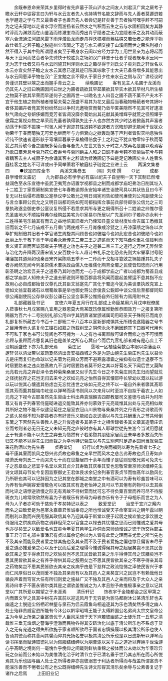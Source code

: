 <!-- { "loadSidebar": true } -->
　　余既奉恩命来荣其乡里得时省先庐墓于茨山泸水之间友人刘君汉广宾之厥考子瞻水云轩中従容言曰为轩与水云友者先人也持靖节名能文辞而与先人善者莫遯逰若也学遯逰之学与吾又最善者子也善吾先人者尝记是轩矣善于吾者独可嘿乎辞不可嗣为之记夫穿地以走者水浮空而游扬者云然水之气积而云生之云与水固相因矣方其静时渟而为渊敛而在山鉴涵而练澈峯竒而秀出肖乎隠者之无为宜隠者乐之及其动而蔽塞六合流通江河鼓风雷下雨泽濳鱼龙而走舟桴沃槁壤而蘓枯枿又若仕者之能泽乎物故仕者乐之若子瞻之脱迹州尘市閧之下退与水云相交接于山溪间而世之荣名利禄介然不得入于其中殆所谓隠者矣至于寄身水云间以穷经力学为工用世显亲为志将起而与天下业同而艺合者争先骋快于较胜负之场如汉广非志于仕者乎隠者既与水云同一无为志于仕者又将与水云同施其利泽则水云之趣尽得于刘氏父子矣刘氏之轩世名以水云亦宜矣然子瞻之友水云其愿已遂其迹已陈其咏歌于士大夫已备将増多其能思出与水云同恵泽乎物在汉广正宜勉之余不得乆于家日夕徃来水云之侧与汉广讲经议时务谨识其壁以竢之出而握手青云之上
　　续晩圃记
　　客有见主人名圃于龙溪而仍其先人之旧曰晩圃因问曰世之为圃者蔬欲其早茹菓欲其早实木欲其早材凡所生植之物莫不欲其早荣而早遂何子之圃再世一以晩名主人曰吾之圃不蔬不菓不产夫木不宜于他生植之物所植者惟菊夫菊之茂盛不易其为花又最后当春融物畅葩者夸其妍叶者侈其媚卉者竞其芳纷纷然出以争时光邀物赏而菊乃敛华匿美隠然不见其可好逮凛秋气肃向之夸妍侈媚而竞芳者皆凋没靡余菊始出其花献其美増辉乎就荒之径照耀乎傲霜之篱视众物之早荣而先萎者孰得孰失比于人也亦然方其少时达者掀轰其声富者动荡于利莫不振竦一时骇人闻于遐迩其性迟钝不欲速者方沉晦却避无能闻于世犹众物荣华于春而菊独无可爱也继而年与力俱衰向之掀轰动荡于声利者皆影灭响息独性迟钝不欲速者遗形骸于穹壤留暮景于桑榆得倍食于土之利岂不犹众物零悴于秋而菊犹占其芳欤今吾之圃既多菊而吾与吾先人在世又皆乆于时之人故再名是圃以晩焉客乃歌曰羣芳息兮菊乃花仁者寿兮与菊同葩主人和之曰鋭不寿兮钝不殀菊后花兮与钝者耦客去主人戒厥子为余诵其客主之辞请为续晩圃记予曰是足记晩圃矣主人姓曹名庭桂客之姓名不可详或曰予同举萧君不敏庭桂子琏従之业进士云
　　两溪文集巻四
　　●钦定四库全书
　　两溪文集巻五
　　（眀）刘球 撰
　　○记
　　成都县学増修文庙记
　　凢为郡县必有学学必有庙以祀夫子自皇明一天下其制已然増益润色至永乐宣徳中虽武卫夷荒亦诏置学视郡县之制而成都学庙圯弗治日削其址入十二姓卫丁家乖厥制矣宣徳七年春教谕郑永安始率诸生诣使司具以其状告且曰今不复无以杜后侵布政甄公寔叅议李公斁允之明日谒宪司告如使司亷使刘公洵副使朱公与言佥事顾公侃允之又明日诣都司告如宪司都指挥佥事前兵部侍郎张公信允之三司羣执政遂会御史李公寔议复所侵不若悉求其所与更之既得所召十二姓谕之曰惟尔侵先圣庙地大不顺姑释弗尔经购兹美宅为尔家易尔所居以广先圣祠尔子若孙亦永利十二姓得美宅乐输其有而去之益地倍其旧者六乃俾知县童文敛材度址命吉属工悉撤其旧而新之不七月庙成不五月重门两庑成不三月肖像成涂甓之工丹漆藻缋之饰各以次毕扩规制倍其旧者十学官诸生周旋其间顾昔也如彼隘今也如此宏昔也如彼陋今也如此丽上乐于教下竞于学咸希永厥传夫二帝三王之迹逺而天下知笃彝伦重礼信贱利而贵义贤正直而否诐邪者夫子明道之功也夫子之道兼二帝三王之道行之万世无弊然常与治化为升降两汉唐宋皆乂安百数十年人趋诗书礼乐之化恐弗先则大牢肈享封号祀壤寖加其道炳如也秦晋宋齐梁陈隋五季不一二传而干戈相寻簒敓之祸接踵其礼夫子者亦阙然无闻今列圣崇儒术羣执政由儒入仕推儒化陶育全蜀之民使皆知徳而兴行用彰圣眀之治宏吾夫子之道泰乃其时也而尤一心于成都学庙之广者以成都为蜀首县成都之学庙崇人知修夫子之道去邪说则环蜀百郡县将风闻而震起盖臂运不患其指不应故用心必自成都始昔汉尊孔氏其臣文翁寔先广其化于蜀迄今犹为美谈羣执政克宣上徳如文翁宜载诸石以増蜀故事是举也御史蒋公彦俊袁公鋭郎中谈公信后至都督同知徐公甫副使阮公存叅议彭公谦石公坚佥事茅公惟扬自外归皆有力焉用附书之
　　礼部藏器及书记
　　宣徳六年夏五月行在礼部成上命臣某用六月戊申総僚属入莅事秋七月戊寅赐凢宜用之器恩莫大焉某既饬僚属惟勤惟恭图效万一之报复第所赐器为百六十二号别刻礼部公用四字其阴置诸堂颁诸属司用昭圣天子殊贶已而南京礼部复祈所藏古今书百十二部総二千八百本以寔新部咸惧其无所稽也遂籍器之号书之目用传示乆逺复命工镂石如籍之所载树堂之阴俾永永不磨因题其下曰器可代用也不可私于家也书可公覧阅也不可掩为一人之有也书离器敝可谋合而修之也不可慢而弗顾与虽顾而弗思复其旧也是盖某之所存心冀自今而后九官礼部者咸有是心庶上不没朝廷盛徳下亦为礼部光焉
　　菊庄记
　　垦地一区植佳菊数百本限以崇藩面以邃轩邻以清沚带以翠筠夐然清出吾安福西城之外是为楚山鲍先生菊庄也先生以召命去是庄而复归也命球以记夫菊为花殿众芳而不避寒露凛霜之摧抑有似遗士退寮不当时居要路者之违众独髙故凢不当时居要路者莫不好之其以好菊名天下闻后世又莫陶元亮若元亮之弃彭泽令去种菊柴桑里又似乎先生今日之不失菊庄则先生归而望就荒之径抚犹存之花岂无归去来兮之欢如元亮之怡然自得其懐耶呼长挈幼以溉以耘以游以玩以悦其心懐遣其俗虑岂无忘忧违世之咏如元亮之终不以一毫自外来者隳其髙耶揽其芳而薫其馥端巾屹坐以弹琴而读书则风以次来月以时至岂不自拟于羲农上人如元亮之下视今古耶虽然先生尝由士科出典袁瑞贑吉四郡教屡司文鉴徳与齿并为时所尊又有肖子列春官侍庭砌进退交能致其养亦何慕效于元亮哉惟其出处与元亮相似故其所好之物不能不似逮见菊庄之居室衣冠山川景物与柴桑并列之丹青形之诗歌而传之逺乆矣但不知为郡县者亦有好贤乐义能如白衣送酒以与先生共酬重九之节共倾倒东篱之下否然先生善教人邑之升俊造者多其弟子士之相传録者多其文章其造菊庄讯业而考则者必无日无之又未知元亮之庐彼时亦有其人耶球尝従先生游今当试用愿就正于有道不能不以先生之弃去为惜然有子若弟暨其朋徒家居而业未卒者多放而失所归又不能不以得先生归而裁之为幸也特记菊庄以与先生别何时足迹乡园尚当就菊庄采花酌酒以为先生寿
　　贞寿堂记
　　妇行以贞为良而福则以寿为先昔者七子之母不康其室而凯风之怨兴弗贞故也皋鱼之亲早世而风木之悲苦弗寿故也贞且寿如庐陵萧氏母刘氏二十而哭夫七十而在世嫠居四十余年而惟子是従则思敬兄弟可免夫七子之怨皋鱼之悲宜乎名堂以荣其贞介其寿致其庆奉其安也思敬常至京师求缙绅先生诗文颂其母节矣今复因监察御史王君体艮求余记余列春官表贞节而恤髙年以励风化乃所职也其可以记辞因为之记其堂在郡城之南堂之中有酒可以为寿有珍羞旨味可以为养有怡声婉容爱情敬色可以致其欢有逸老怡神之具可以节其倦有药物可以去其疾而叱谇之语悖逆骄慢之形无有焉故不待树萱而忧可忘不待负粟百里而养可尽不待服斑衣为儿啼常欣欣然有喜为子者既乐有贤母为母者亦乐有令子子母相乐而世之为人母为人子者亦可劝于慈劝于孝矣特记以表之
　　致爱堂记
　　治堂于宜兴之廨内而名之曰致爱是为邑宰永嘉章君惟诚奉母之所也惟诚受天子命宰宜兴之眀年蠧以眀而剔利以勤而兴民用服其政信其令乃迎其母于斯堂以便于起居之候欢愉之承饮膳之侍服用之供疾病药物之调非但荣之以官食之以禄去其忧懐之思而已则惟诚之爱其母也亦尽矣堂之以致爱名也宜矣今年夏其邑学生孙侗贡京师诵惟诚之徳于所交兵部主事王君守正礼部主事潘君有贞以属余记余以为人皆有此爱之理而亲尤爱之所当先也不及其亲而能及民者爱之悖其施也及其亲而不及于民者爱施之偏也悖且偏皆未尽乎爱之道必推爱亲之心以及于民而后爱之理得今惟诚得候其母之起居矣岂不思其民皆欲其亲之安乎得承其母之欢愉矣岂不思其民皆欲其亲之乐乎得侍其母之饮膳矣岂不思其民皆欲其亲之有养乎得供其母之服用矣岂不思其民皆欲其亲之不寒乎得亲其母之药物矣岂不思其民皆欲去其亲之疾病乎由是下慈祥之政流恺悌之泽使民皆兴于孝而仁风厚俗日以茂则爱不独及其亲而有以及其邑人之亲矣宜兴之民岂不有赖哉他日循良声着而穹官大任有所归则爱之施益广又不独及其邑人之亲而将及于大众人之亲焉诗曰孝子不匮永锡尔类其是之谓欤盖惟诚之为人孝且恕予故推极事亲之意以记其堂以广其所爱以期望之于未涯焉
　　清乐轩记
　　饰栋宇于金陵都会之区甲第之内而置文学之具其中树花卉其前以迎送风月于无穷是为驸马都尉沐公某清乐轩也夫幽逺之士脱迹尘俗栖迟林壑与泉石为侣云霞鱼鸟相追逐其为乐也清矣然多得之幽人处士殆非贵戚宦逰所能有今沐公以黔寜昭靖王能子太傅黔国公名弟尚太宗文皇帝公主为今皇上所亲之臣富贵优于人臣风采想于天下岂若彼幽逺之士徒乐其一丘壑之清哉惟三垂无烽烟之警海宇澄澈而民物各得其安跻治化以底于清公所乐也不系虑于货入之无有宠遇之得失所欲施于家者顺所欲尽于国者忠慎操履以极其清公所乐也使人皆诵其徳而称其善闻其馨而仰其光扬名誉以极其清公所乐也是以日逰斯轩以弹琴而读书挥毫而赋诗取徳礼以为佩服结缙绅以为朋曹逺以采乎古之道近以弃絶乎世浊游心乎髙眀之境尚何一毫愧怍乎俛仰之间哉则鲜纨重锦之被体而公未始以为华羣珍异玩之杂前而公未始以为美惟清化洽于时清节立于已清名垂于世乃其志所在而心所悦焉其为乐也固与幽人处士之所得者异亦岂彼溺志于利达者所得而与哉盖所谓富贵不能滛乐善而不倦者公有之也公既得缙绅先生诗文形容其清乐矣余辱与公素善复记于诸作之后焉
　　上田旧业记
